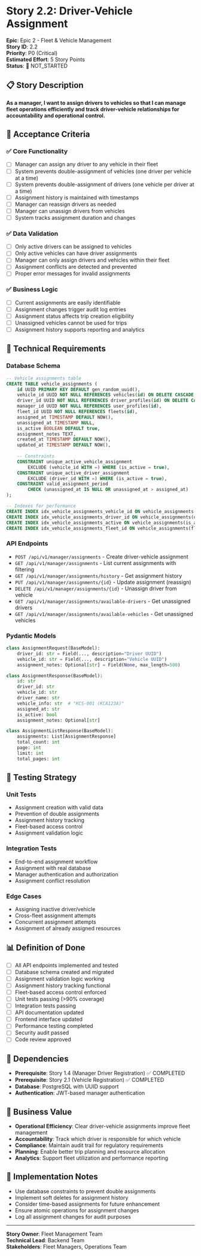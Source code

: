 # Story 2.2: Driver-Vehicle Assignment

**Epic**: Epic 2 - Fleet & Vehicle Management  
**Story ID**: 2.2  
**Priority**: P0 (Critical)  
**Estimated Effort**: 5 Story Points  
**Status**: 🔄 NOT_STARTED

## 📋 Story Description

**As a manager, I want to assign drivers to vehicles so that I can manage fleet operations efficiently and track driver-vehicle relationships for accountability and operational control.**

## 🎯 Acceptance Criteria

### ✅ **Core Functionality**
- [ ] Manager can assign any driver to any vehicle in their fleet
- [ ] System prevents double-assignment of vehicles (one driver per vehicle at a time)
- [ ] System prevents double-assignment of drivers (one vehicle per driver at a time)
- [ ] Assignment history is maintained with timestamps
- [ ] Manager can reassign drivers as needed
- [ ] Manager can unassign drivers from vehicles
- [ ] System tracks assignment duration and changes

### ✅ **Data Validation**
- [ ] Only active drivers can be assigned to vehicles
- [ ] Only active vehicles can have driver assignments
- [ ] Manager can only assign drivers and vehicles within their fleet
- [ ] Assignment conflicts are detected and prevented
- [ ] Proper error messages for invalid assignments

### ✅ **Business Logic**
- [ ] Current assignments are easily identifiable
- [ ] Assignment changes trigger audit log entries
- [ ] Assignment status affects trip creation eligibility
- [ ] Unassigned vehicles cannot be used for trips
- [ ] Assignment history supports reporting and analytics

## 🔧 Technical Requirements

### **Database Schema**
```sql
-- Vehicle assignments table
CREATE TABLE vehicle_assignments (
    id UUID PRIMARY KEY DEFAULT gen_random_uuid(),
    vehicle_id UUID NOT NULL REFERENCES vehicles(id) ON DELETE CASCADE,
    driver_id UUID NOT NULL REFERENCES driver_profiles(id) ON DELETE CASCADE,
    manager_id UUID NOT NULL REFERENCES user_profiles(id),
    fleet_id UUID NOT NULL REFERENCES fleets(id),
    assigned_at TIMESTAMP DEFAULT NOW(),
    unassigned_at TIMESTAMP NULL,
    is_active BOOLEAN DEFAULT true,
    assignment_notes TEXT,
    created_at TIMESTAMP DEFAULT NOW(),
    updated_at TIMESTAMP DEFAULT NOW(),
    
    -- Constraints
    CONSTRAINT unique_active_vehicle_assignment 
        EXCLUDE (vehicle_id WITH =) WHERE (is_active = true),
    CONSTRAINT unique_active_driver_assignment 
        EXCLUDE (driver_id WITH =) WHERE (is_active = true),
    CONSTRAINT valid_assignment_period 
        CHECK (unassigned_at IS NULL OR unassigned_at > assigned_at)
);

-- Indexes for performance
CREATE INDEX idx_vehicle_assignments_vehicle_id ON vehicle_assignments(vehicle_id);
CREATE INDEX idx_vehicle_assignments_driver_id ON vehicle_assignments(driver_id);
CREATE INDEX idx_vehicle_assignments_active ON vehicle_assignments(is_active) WHERE is_active = true;
CREATE INDEX idx_vehicle_assignments_fleet_id ON vehicle_assignments(fleet_id);
```

### **API Endpoints**
- `POST /api/v1/manager/assignments` - Create driver-vehicle assignment
- `GET /api/v1/manager/assignments` - List current assignments with filtering
- `GET /api/v1/manager/assignments/history` - Get assignment history
- `PUT /api/v1/manager/assignments/{id}` - Update assignment (reassign)
- `DELETE /api/v1/manager/assignments/{id}` - Unassign driver from vehicle
- `GET /api/v1/manager/assignments/available-drivers` - Get unassigned drivers
- `GET /api/v1/manager/assignments/available-vehicles` - Get unassigned vehicles

### **Pydantic Models**
```python
class AssignmentRequest(BaseModel):
    driver_id: str = Field(..., description="Driver UUID")
    vehicle_id: str = Field(..., description="Vehicle UUID")
    assignment_notes: Optional[str] = Field(None, max_length=500)

class AssignmentResponse(BaseModel):
    id: str
    driver_id: str
    vehicle_id: str
    driver_name: str
    vehicle_info: str  # "KCS-001 (KCA123A)"
    assigned_at: str
    is_active: bool
    assignment_notes: Optional[str]

class AssignmentListResponse(BaseModel):
    assignments: List[AssignmentResponse]
    total_count: int
    page: int
    limit: int
    total_pages: int
```

## 🧪 Testing Strategy

### **Unit Tests**
- Assignment creation with valid data
- Prevention of double assignments
- Assignment history tracking
- Fleet-based access control
- Assignment validation logic

### **Integration Tests**
- End-to-end assignment workflow
- Assignment with real database
- Manager authentication and authorization
- Assignment conflict resolution

### **Edge Cases**
- Assigning inactive driver/vehicle
- Cross-fleet assignment attempts
- Concurrent assignment attempts
- Assignment of already assigned resources

## 📊 Definition of Done

- [ ] All API endpoints implemented and tested
- [ ] Database schema created and migrated
- [ ] Assignment validation logic working
- [ ] Assignment history tracking functional
- [ ] Fleet-based access control enforced
- [ ] Unit tests passing (>90% coverage)
- [ ] Integration tests passing
- [ ] API documentation updated
- [ ] Frontend interface updated
- [ ] Performance testing completed
- [ ] Security audit passed
- [ ] Code review approved

## 🔗 Dependencies

- **Prerequisite**: Story 1.4 (Manager Driver Registration) ✅ COMPLETED
- **Prerequisite**: Story 2.1 (Vehicle Registration) ✅ COMPLETED
- **Database**: PostgreSQL with UUID support
- **Authentication**: JWT-based manager authentication

## 🎯 Business Value

- **Operational Efficiency**: Clear driver-vehicle assignments improve fleet management
- **Accountability**: Track which driver is responsible for which vehicle
- **Compliance**: Maintain audit trail for regulatory requirements
- **Planning**: Enable better trip planning and resource allocation
- **Analytics**: Support fleet utilization and performance reporting

## 📝 Implementation Notes

- Use database constraints to prevent double assignments
- Implement soft deletes for assignment history
- Consider time-based assignments for future enhancement
- Ensure atomic operations for assignment changes
- Log all assignment changes for audit purposes

---

**Story Owner**: Fleet Management Team  
**Technical Lead**: Backend Team  
**Stakeholders**: Fleet Managers, Operations Team
